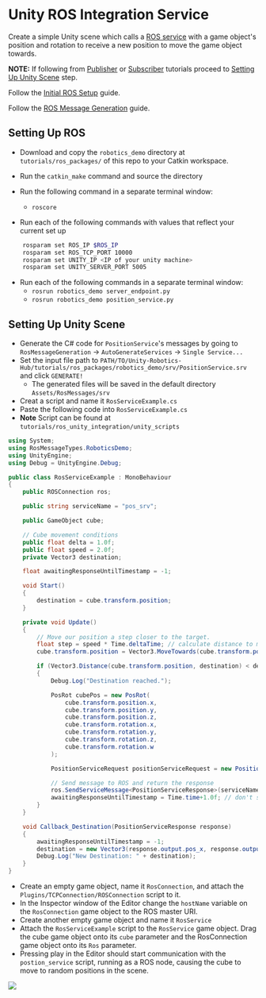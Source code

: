 # Unity ROS Integration Service

Create a simple Unity scene which calls a [ROS service](http://wiki.ros.org/Services) with a game object's position and rotation to receive a new position to move the game object towards.

**NOTE:** If following from [Publisher](publisher.md) or [Subscriber](subscriber.md) tutorials proceed to [Setting Up Unity Scene](service.md#setting-up-unity-scene) step.

Follow the [Initial ROS Setup](setup.md) guide.

Follow the [ROS Message Generation](https://github.com/Unity-Technologies/Unity-Robotics-Hub/blob/master/tutorials/unity_ros_message_generation/message_generation_tutorial.md) guide.

## Setting Up ROS
- Download and copy the `robotics_demo` directory at `tutorials/ros_packages/` of this repo to your Catkin workspace.
- Run the `catkin_make` command and source the directory
- Run the following command in a separate terminal window:
	- `roscore`

- Run each of the following commands with values that reflect your current set up

```bash
    rosparam set ROS_IP $ROS_IP
    rosparam set ROS_TCP_PORT 10000
    rosparam set UNITY_IP <IP of your unity machine>
    rosparam set UNITY_SERVER_PORT 5005
```

- Run each of the following commands in a separate terminal window:
	- `rosrun robotics_demo server_endpoint.py`
	- `rosrun robotics_demo position_service.py`

## Setting Up Unity Scene
- Generate the C# code for `PositionService`'s messages by going to `RosMessageGeneration` -> `AutoGenerateServices` -> `Single Service...`
- Set the input file path to `PATH/TO/Unity-Robotics-Hub/tutorials/ros_packages/robotics_demo/srv/PositionService.srv` and click `GENERATE!`
    - The generated files will be saved in the default directory `Assets/RosMessages/srv`
- Creat a script and name it `RosServiceExample.cs`
- Paste the following code into `RosServiceExample.cs`
- **Note** Script can be found at `tutorials/ros_unity_integration/unity_scripts`

```csharp
using System;
using RosMessageTypes.RoboticsDemo;
using UnityEngine;
using Debug = UnityEngine.Debug;

public class RosServiceExample : MonoBehaviour
{
    public ROSConnection ros;

    public string serviceName = "pos_srv";

    public GameObject cube;

    // Cube movement conditions
    public float delta = 1.0f;
    public float speed = 2.0f;
    private Vector3 destination;

    float awaitingResponseUntilTimestamp = -1;

    void Start()
    {
        destination = cube.transform.position;
    }

    private void Update()
    {
        // Move our position a step closer to the target.
        float step = speed * Time.deltaTime; // calculate distance to move
        cube.transform.position = Vector3.MoveTowards(cube.transform.position, destination, step);

        if (Vector3.Distance(cube.transform.position, destination) < delta && Time.time > awaitingResponseUntilTimestamp)
        {
            Debug.Log("Destination reached.");

            PosRot cubePos = new PosRot(
                cube.transform.position.x,
                cube.transform.position.y,
                cube.transform.position.z,
                cube.transform.rotation.x,
                cube.transform.rotation.y,
                cube.transform.rotation.z,
                cube.transform.rotation.w
            );

            PositionServiceRequest positionServiceRequest = new PositionServiceRequest(cubePos);

            // Send message to ROS and return the response
            ros.SendServiceMessage<PositionServiceResponse>(serviceName, positionServiceRequest, Callback_Destination);
            awaitingResponseUntilTimestamp = Time.time+1.0f; // don't send again for 1 second, or until we receive a response
        }
    }

    void Callback_Destination(PositionServiceResponse response)
    {
        awaitingResponseUntilTimestamp = -1;
        destination = new Vector3(response.output.pos_x, response.output.pos_y, response.output.@for);
        Debug.Log("New Destination: " + destination);
    }
}
```

- Create an empty game object, name it `RosConnection`, and attach the `Plugins/TCPConnection/ROSConnection` script to it.
- In the Inspector window of the Editor change the `hostName` variable on the `RosConnection` game object to the ROS master URI. 
- Create another empty game object and name it `RosService`
- Attach the `RosServiceExample` script to the `RosService` game object. Drag the cube game object onto its `cube` parameter and the RosConnection game object onto its `Ros` parameter.
- Pressing play in the Editor should start communication with the `postion_service` script, running as a ROS node, causing the cube to move to random positions in the scene.

![](images/tcp_3.gif)
